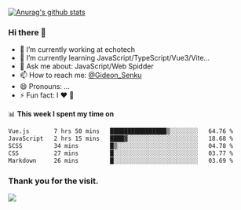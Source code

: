 [![Anurag's github stats](https://github-readme-stats.vercel.app/api?username=gideonsenku)](https://github.com/anuraghazra/github-readme-stats)
### Hi there 👋
- 🔭 I’m currently working at echotech
- 🌱 I’m currently learning JavaScript/TypeScript/Vue3/Vite...
- 💬 Ask me about: JavaScript/Web Spidder 
- 📫 How to reach me: [@Gideon_Senku](https://t.me/Gideon_Senku)
- 😄 Pronouns: ...
- ⚡ Fun fact: I ❤️ 🎵

📊 **This week I spent my time on**
<!--START_SECTION:waka-->

```txt
Vue.js       7 hrs 50 mins   ████████████████▒░░░░░░░░   64.76 %
JavaScript   2 hrs 15 mins   ████▓░░░░░░░░░░░░░░░░░░░░   18.68 %
SCSS         34 mins         █▒░░░░░░░░░░░░░░░░░░░░░░░   04.78 %
CSS          27 mins         █░░░░░░░░░░░░░░░░░░░░░░░░   03.77 %
Markdown     26 mins         █░░░░░░░░░░░░░░░░░░░░░░░░   03.69 %
```

<!--END_SECTION:waka-->


### Thank you for the visit.
![](http://profile-counter.glitch.me/gideonsenku/count.svg)
<!--
**GideonSenku/GideonSenku** is a ✨ _special_ ✨ repository because its `README.md` (this file) appears on your GitHub profile.

Here are some ideas to get you started:

- 🔭 I’m currently working on ...
- 🌱 I’m currently learning ...
- 👯 I’m looking to collaborate on ...
- 🤔 I’m looking for help with ...
- 💬 Ask me about ...
- 📫 How to reach me: ...
- 😄 Pronouns: ...
- ⚡ Fun fact: ...
-->
